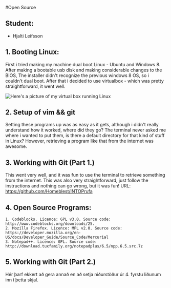 #Open Source

## Student:

* Hjalti Leifsson

## 1. Booting Linux:

   First i tried making my machine dual boot Linux - Ubuntu and Windows 8.
   After making a bootable usb disk and making considerable changes to the BIOS,
   The installer didn't recognize the previous windows 8 OS, so i couldn't dual boot.
   After that i decided to use virtualbox - which was pretty straightforward, it went well.
   
   ![Here's a picture of my virtual box running Linux](http://i41.tinypic.com/20kei4j.png)
   
## 2. Setup of vim && git

   Setting these programs up was as easy as it gets, although i didn't really understand how it worked, where did they go? The terminal
   never asked me where i wanted to put them, is there a default directory for that kind of stuff in Linux? However, retrieving a program like that from the internet was awesome.

## 3. Working with Git (Part 1.)

   This went very well, and it was fun to use the terminal to retrieve something from the internet.
   This was also very straightforward, just follow the instructions and nothing can go wrong, but it was fun!
   URL: https://github.com/Homeblest/INTOPrufa

## 4. Open Source Programs:

    1. Codeblocks. Licence: GPL v3.0. Source code: http://www.codeblocks.org/downloads/25.
    2. Mozilla Firefox. Licence: MPL v2.0. Source code: https://developer.mozilla.org/en-US/docs/Developer_Guide/Source_Code/Mercurial
    3. Notepad++. Licence: GPL. Source code: http://download.tuxfamily.org/notepadplus/6.5/npp.6.5.src.7z

## 5. Working with Git (Part 2.)

Hér þarf ekkert að gera annað en að setja niðurstöður úr 4. fyrstu liðunum inn í þetta skjal.
